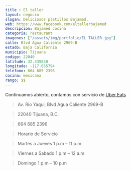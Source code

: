 ```yaml
---
title : El taller
layout: negocio
slogan: Deliciosos platillos Bajamed.
web: https://www.facebook.com/eltallerbajamed
descripcion: Bajamed cocina
categoria: restaurant
imagenes: ["/assets/img/portfolio/EL TALLER.jpg"]
calle: Blvd Agua Caliente 2969-B
estado: Baja California
municipio: Tijuana
codigo: 22040
latitude: 32.339848
longitude: -117.055794
telefono: 664 685 2396
cocina: mexicana
rango: $$
---
```


Continuamos abierto, contamos con servicio de [Uber Eats](https://www.ubereats.com/mx/tijuana/food-delivery/el-taller-baja-med/Y-DuQl5USmWEsg6ioR7EVA)

>Av. Rio Yaqui, Blvd Agua Caliente 2969-B

>22040 Tijuana, B.C.

>664 685 2396

>Horario de Servicio 

>Martes a Jueves 1 p.m – 11 p.m             

>Viernes a Sabado	1 p.m – 12 a.m  		  

>Domingo 1 p.m – 10 p.m




